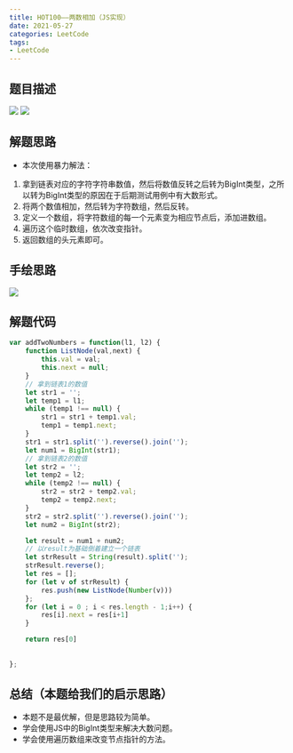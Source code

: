 ```yaml
---
title: HOT100——两数相加（JS实现）
date: 2021-05-27
categories: LeetCode
tags: 
- LeetCode
---
```

## 题目描述
![](https://img-blog.csdnimg.cn/img_convert/42c01b039a88f45bc1f7465038375042.png)
![](https://img-blog.csdnimg.cn/img_convert/0abd0cf9de8093257185ddee481fb855.png)

## 解题思路
* 本次使用暴力解法：
1. 拿到链表对应的字符字符串数值，然后将数值反转之后转为BigInt类型，之所以转为BigInt类型的原因在于后期测试用例中有大数形式。
2. 将两个数值相加，然后转为字符数组，然后反转。
3. 定义一个数组，将字符数组的每一个元素变为相应节点后，添加进数组。
4. 遍历这个临时数组，依次改变指针。
5. 返回数组的头元素即可。

## 手绘思路
![](https://img-blog.csdnimg.cn/img_convert/d8671e42435abfe40548331ebcfcdf09.png)

## 解题代码
```js
var addTwoNumbers = function(l1, l2) {
    function ListNode(val,next) {
        this.val = val;
        this.next = null;
    }
    // 拿到链表1的数值
    let str1 = '';
    let temp1 = l1;
    while (temp1 !== null) {
        str1 = str1 + temp1.val;
        temp1 = temp1.next;
    }
    str1 = str1.split('').reverse().join('');
    let num1 = BigInt(str1);
    // 拿到链表2的数值
    let str2 = '';
    let temp2 = l2;
    while (temp2 !== null) {
        str2 = str2 + temp2.val;
        temp2 = temp2.next;
    }
    str2 = str2.split('').reverse().join('');
    let num2 = BigInt(str2);

    let result = num1 + num2;
    // 以result为基础倒着建立一个链表
    let strResult = String(result).split('');
    strResult.reverse();
    let res = [];
    for (let v of strResult) {
        res.push(new ListNode(Number(v)))
    };
    for (let i = 0 ; i < res.length - 1;i++) {
        res[i].next = res[i+1]
    }

    return res[0]
    
    
};
```
## 总结（本题给我们的启示思路）
* 本题不是最优解，但是思路较为简单。
* 学会使用JS中的BigInt类型来解决大数问题。
* 学会使用遍历数组来改变节点指针的方法。


